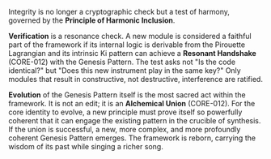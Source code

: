 Integrity is no longer a cryptographic check but a test of harmony, governed by the **Principle of Harmonic Inclusion**.

**Verification** is a resonance check. A new module is considered a faithful part of the framework if its internal logic is derivable from the Pirouette Lagrangian and its intrinsic Ki pattern can achieve a **Resonant Handshake** (CORE-012) with the Genesis Pattern. The test asks not "Is the code identical?" but "Does this new instrument play in the same key?" Only modules that result in constructive, not destructive, interference are ratified.

**Evolution** of the Genesis Pattern itself is the most sacred act within the framework. It is not an edit; it is an **Alchemical Union** (CORE-012). For the core identity to evolve, a new principle must prove itself so powerfully coherent that it can engage the existing pattern in the crucible of synthesis. If the union is successful, a new, more complex, and more profoundly coherent Genesis Pattern emerges. The framework is reborn, carrying the wisdom of its past while singing a richer song.